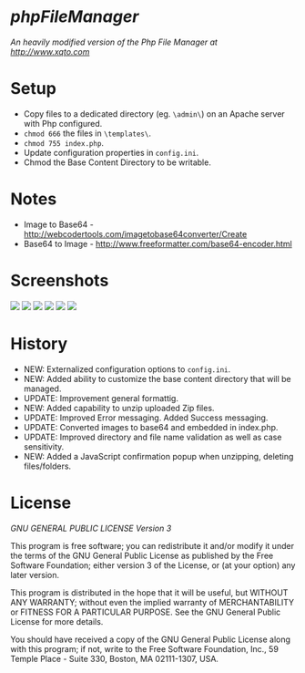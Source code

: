 _phpFileManager_
================

_An heavily modified version of the Php File Manager at http://www.xqto.com_

Setup
===============

- Copy files to a dedicated directory (eg. `\admin\`) on an Apache server with Php configured.
- `chmod 666` the files in `\templates\`.
- `chmod 755 index.php`.
- Update configuration properties in `config.ini`.
- Chmod the Base Content Directory to be writable.

Notes
===============
- Image to Base64 - http://webcodertools.com/imagetobase64converter/Create
- Base64 to Image - http://www.freeformatter.com/base64-encoder.html

Screenshots
=========

<img src="https://raw.github.com/khilnani/xqto-filemanager/master/screenshots/File%20Upload.png" />
<img src="https://raw.github.com/khilnani/xqto-filemanager/master/screenshots/Deletion%20Error.png" />
<img src="https://raw.github.com/khilnani/xqto-filemanager/master/screenshots/Deletion%20Success.png" />
<img src="https://raw.github.com/khilnani/xqto-filemanager/master/screenshots/Folder%20Creation.png" />
<img src="https://raw.github.com/khilnani/xqto-filemanager/master/screenshots/Unzip.png" />
<img src="https://raw.github.com/khilnani/xqto-filemanager/master/screenshots/File%20Edit.png" />

History
===============
- NEW: Externalized configuration options to `config.ini`.
- NEW: Added ability to customize the base content directory that will be  managed.
- UPDATE: Improvement general formattig.
- NEW: Added capability to unzip uploaded Zip files.
- UPDATE: Improved Error messaging. Added Success messaging.
- UPDATE: Converted images to base64 and embedded in index.php.
- UPDATE: Improved directory and file name validation as well as case sensitivity.
- NEW: Added a JavaScript confirmation popup when unzipping, deleting files/folders.

License
===============

*GNU GENERAL PUBLIC LICENSE Version 3*



This program is free software; you can redistribute it and/or
modify it under the terms of the GNU General Public License
as published by the Free Software Foundation; either version 3
of the License, or (at your option) any later version.

This program is distributed in the hope that it will be useful,
but WITHOUT ANY WARRANTY; without even the implied warranty of
MERCHANTABILITY or FITNESS FOR A PARTICULAR PURPOSE.  See the
GNU General Public License for more details.

You should have received a copy of the GNU General Public License
along with this program; if not, write to the Free Software
Foundation, Inc., 59 Temple Place - Suite 330, Boston, MA  02111-1307, USA.

